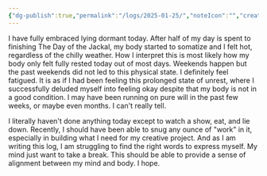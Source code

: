 ```yaml
---
{"dg-publish":true,"permalink":"/logs/2025-01-25/","noteIcon":"","created":"2025-01-25"}
---
```


I have fully embraced lying dormant today. After half of my day is spent to finishing The Day of the Jackal, my body started to somatize and I felt hot, regardless of the chilly weather. How I interpret this is most likely how my body only felt fully rested today out of most days. Weekends happen but the past weekends did not led to this physical state. I definitely feel fatigued. It is as if I had been feeling this prolonged state of unrest, where I successfully deluded myself into feeling okay despite that my body is not in a good condition. I may have been running on pure will in the past few weeks, or maybe even months. I can't really tell.

I literally haven't done anything today except to watch a show, eat, and lie down. Recently, I should have been able to snug any ounce of "work" in it, especially in building what I need for my creative project. And as I am writing this log, I am struggling to find the right words to express myself. My mind just want to take a break. This should be able to provide a sense of alignment between my mind and body. I hope.